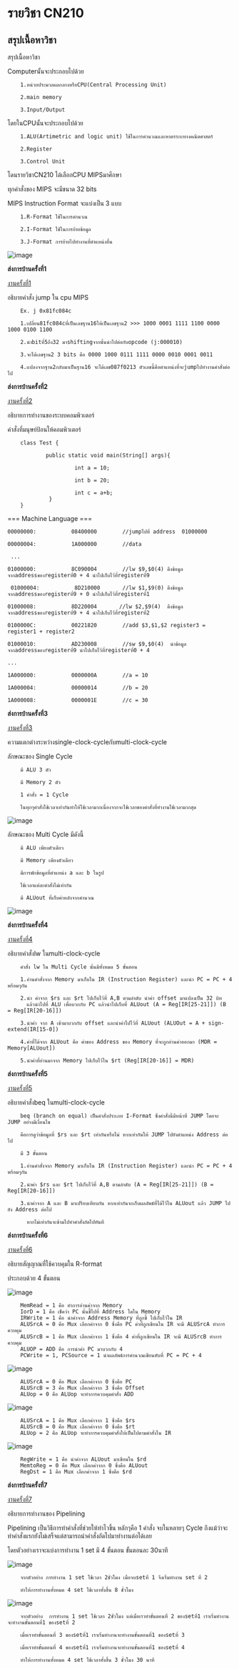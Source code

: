 # รายวิชา CN210

## สรุปเนื้อหาวิชา

สรุปเนื้อหาวิชา

Computerนั้นจะประกอบไปด้วย

        1.หน่วยประมวลผลกลางหรือCPU(Central Processing Unit)

        2.main memory

        3.Input/Output

โดยในCPUนั้นจะประกอบไปด้วย

        1.ALU(Artimetric and logic unit) ใช้ในการคำนวณและหาตรรกะทางคณิตศาสตร์

        2.Register

        3.Control Unit

โดนรายวิชาCN210 ได้เลือกCPU MIPSมาศีกษา

ทุกคำสั่งของ MIPS จะมีขนาด 32 bits

MIPS Instruction Format จะแบ่งเป็น 3 แบบ

        1.R-Format ใช้ในการคำนวณ

        2.I-Format ใช้ในการย้ายข้อมูล

        3.J-Format การย้ายไปทำงานที่ตำแหน่งอื่น

![image](https://www.researchgate.net/profile/Flavio_Padua/publication/269463299/figure/fig1/AS:392119614230533@1470500009360/The-MIPS-instruction-format.png)



**ส่งการบ้านครั้งที่1**

[งานครั้งที่1](https://www.youtube.com/watch?v=wY9R6XCizwM&t=1s)

อธิบายคำสั่ง jump ใน cpu MIPS

        Ex. j 0x81fc084c

        1.เปลี่ยน81fc084cที่เป็นเลขฐาน16ให้เป็นเลขฐาน2 >>> 1000 0001 1111 1100 0000 1000 0100 1100

        2.นำbitที่5ถึง32 มาshiftingจากนั้นนำไปต่อกับopcode (j:000010)
        
        3.จะได้เลขฐาน2 3 bits คือ 0000 1000 0111 1111 0000 0010 0001 0011

        4.เเปลงจากฐาน2กลับมาเป็นฐาน16 จะได้เลข087f0213 ตัวเลขนี้คือตำแหน่งที่จะjumpไปทำงานคำสั่งต่อไป


**ส่งการบ้านครั้งที่2**

[งานครั้งที่2](https://www.youtube.com/watch?v=8CIgbwNDo-g&t=8s)

อธิบายการทำงานของระบบคอมพิวเตอร์

คำสั่งที่มนุษย์ป้อนให้คอมพิวเตอร์

        class Test { 

                public static void main(String[] args){

                         int a = 10;
    
                         int b = 20;
    
                         int c = a+b;
                 }
        }

=== Machine Language ===

    00000000:           08400000        //jumpไปที่ address  01000000 
    
    00000004:           1A000000        //data
    
     ...

    01000000:           8C090004        //lw $9,$0(4) ดึงข้อมูลจากaddressของregisterที่0 + 4 นำไปเก็บไว้ที่registerที่9
    
     01000004:           8D210000       //lw $1,$9(0) ดึงข้อมูลจากaddressของregisterที่9 + 0 นำไปเก็บไว้ที่registerที่1

    01000008:           8D220004       //lw $2,$9(4)  ดึงข้อมูลจากaddressของregisterที่9 + 4 นำไปเก็บไว้ที่registerที่2

    0100000C:           00221820        //add $3,$1,$2 register3 = register1 + register2

    01000010:           AD230008        //sw $9,$0(4)  นำข้อมูลจากaddressของregisterที่9 นำไปเก็บไว้ที่registerที่0 + 4 

    ...

    1A000000:           0000000A        //a = 10

    1A000004:           00000014        //b = 20

    1A000008:           0000001E        //c = 30

**ส่งการบ้านครั้งที่3**

[งานครั้งที่3](https://www.youtube.com/watch?v=0poRS1BtJsE)

ความแตกต่างระหว่างsingle-clock-cycleกับmulti-clock-cycle

ลักษณะของ Single Cycle 
        
        มี ALU 3 ตัว   
        
        มี Memory 2 ตัว 
       
        1 คำสั่ง = 1 Cycle  
        
        ในทุกๆคำสั่งใช้เวลาเท่ากันทำให้ใช้เวลามากเนื่องจากจะใช้เวลาของคำสั่งที่ทำงานใช้เวลามากสุด

![image](https://cseweb.ucsd.edu/~j2lau/cs141/single_cycle_cpu_datapath.png)

ลักษณะของ Multi Cycle มีดังนี้

        มี ALU เพียงตัวเดียว
        
        มี Memory เพียงตัวเดียว
        
        มีการพักข้อมูลที่ตำแหน่ง a และ b ในรูป
        
        ใช้เวลาแต่ละคำสั่งไม่เท่ากัน
        
        มี ALUout ที่เก็บค่าหลังจากคำนวณ

![image](https://cseweb.ucsd.edu/~j2lau/cs141/multi_cycle_cpu_datapath.png)

**ส่งการบ้านครั้งที่4**

[งานครั้งที่4](https://www.youtube.com/watch?v=yYKce5W6ZwY)

อธิบายคำสั่งlw ในmulti-clock-cycle

        คำสั่ง lw ใน Multi Cycle นั้นมีทั้งหมด 5 ขั้นตอน
        
        1.อ่านคำสั่งจาก Memory มาเก็บใน IR (Instruction Register) และนำ PC = PC + 4 พร้อมๆกัน
        
        2.นำ ค่าจาก $rs และ $rt ไปเก็บไว้ที่ A,B ตามลำดับ นำค่า offset มาแปลงเป็น 32 บิท
          แล้วนำไปที่ ALU เพื่อบวกกับ PC แล้วนำไปเก็บที่ ALUout (A = Reg[IR[25-21]]) (B = Reg[IR[20-16]])
       
        3.นำค่า จาก A เข้ามาบวกกับ offset และนำค่าไปไว้ที่ ALUout (ALUOut = A + sign-extend(IR[15-0])
        
        4.ค่าที่ได้จาก ALUout คือ ค่าของ Address ของ Memory ที่จะถูกอ่านค่าออกมา (MDR = Memory[ALUout])
        
        5.นำค่าที่อ่านมาจาก Memory ไปเก็บไว้ใน $rt (Reg[IR[20-16]] = MDR)

**ส่งการบ้านครั้งที่5**

[งานครั้งที่5](https://www.youtube.com/watch?v=s8lwbWAGc94)

อธิบายคำสั่งbeq ในmulti-clock-cycle
        
        beq (branch on equal) เป็นคำสั่งประเภท I-Format ซึ่งคำสั่งนี้มีหน้าที่ JUMP โดยจะ JUMP อย่างมีเงื่อนไข 
        
        คือการดูว่าข้อมูลที่ $rs และ $rt เท่ากันหรือไม่ หากเท่ากันให้ JUMP ไปยังตำแหน่ง Address ต่อไป 
        
        มี 3 ขั้นตอน
        
        1.อ่านคำสั่งจาก Memory มาเก็บใน IR (Instruction Register) และนำ PC = PC + 4 พร้อมๆกัน
        
        2.นำค่า $rs และ $rt ไปเก็บไว้ที่ A,B ตามลำดับ (A = Reg[IR[25-21]]) (B = Reg[IR[20-16]])
       
        3.นำค่าจาก A และ B มาเปรียบเทียบกัน หากเท่ากันจะเก็บผลลัพธ์ที่ได้ไว้ใน ALUout แล้ว JUMP ไปยัง Address ต่อไป 
        
          หากไม่เท่ากันจะข้ามไปทำคำสั่งถัดไปทันที

**ส่งการบ้านครั้งที่6**

[งานครั้งที่6](https://www.youtube.com/watch?v=rXHOVZxnRus&t=13s)

อธิบายสัญญาณที่ใช้ควบคุมใน R-format

ประกอบด้วย 4 ขั้นตอน

![image](https://image1.slideserve.com/3211244/slide21-n.jpg)

        MemRead = 1 คือ ทำการอ่านค่าจาก Memory
        IorD = 1 คือ เช็คว่า PC นั้นชี้ไปที่ Address ใดใน Memory
        IRWrite = 1 คือ นำค่าจาก Address Memory ที่ถูกชี้ ไปเก็บไว้ใน IR
        ALUSrcA = 0 คือ Mux เลือกค่าจาก 0 ซึ่งคือ PC ค่าที่ถูกเขียนใน IR จะมี ALUSrcA ทำการควบคุม
        ALUSrcB = 1 คือ Mux เลือกค่าจาก 1 ซึ่งคือ 4 ค่าที่ถูกเขียนใน IR จะมี ALUSrcB ทำการควบคุม
        ALUOP = ADD คือ การนำค่า PC มาบวกกับ 4
        PCWrite = 1, PCSource = 1 นำผลลัพธ์การคำนวณเขียนทับที่ PC = PC + 4
        
![image](https://image1.slideserve.com/3211244/slide23-n.jpg)
       
        ALUSrcA = 0 คือ Mux เลือกค่าจาก 0 ซึ่งคือ PC
        ALUSrcB = 3 คือ Mux เลือกค่าจาก 3 ซึ่งคือ Offset
        ALUop = 0 คือ ALUop จะทำการควบคุมคำสั่ง ADD
        
![image](https://image1.slideserve.com/3211244/slide25-n.jpg)

        ALUSrcA = 1 คือ Mux เลือกค่าจาก 1 ซึ่งคือ $rs
        ALUSrcB = 0 คือ Mux เลือกค่าจาก 0 ซึ่งคือ $rt
        ALUop = 2 คือ ALUop จะทำการควบคุมคำสั่งให้เป็นไปตามคำสั่งใน IR
 
![image](https://image1.slideserve.com/3211244/slide27-n.jpg)

        RegWrite = 1 คือ นำค่าจาก ALUout มาเขียนใน $rd
        MemtoReg = 0 คือ Mux เลือกค่าจาก 0 ซึ่งคือ ALUout
        RegDst = 1 คือ Mux เลือกค่าจาก 1 ซึ่งคือ $rd
        
**ส่งการบ้านครั้งที่7**

[งานครั้งที่7](https://www.youtube.com/watch?v=9rQ11iQQkxk)

อธิบายการทำงานของ Pipelining 

Pipelining เป็นวิธีการทำคำสั่งที่ช่วยให้ทำไวขึ้น หลักๆคือ 1 คำสั่ง จบในหลายๆ Cycle ถึงแม้ว่าจะทำคำสั่งแรกยังไม่เสร็จแต่สามารถนำคำสั่งถัดไปมาทำงานต่อได้เลย

โดยตัวอย่างเราจะแบ่งการทำงาน 1 set มี 4 ขั้นตอน ขั้นตอนละ 30นาที

![image](https://cs.stanford.edu/people/eroberts/courses/soco/projects/risc/pipelining/laundry1.gif)

        จากตัวอย่าง การทำงาน 1 set ใช้เวลา 2ชั่วโมง เมื่อจบsetที่ 1 จึงเริ่มทำงาน set ที่ 2 
        
        ทำให้การทำงานทั้งหมด 4 set ใช้เวลาทั้งสิ้น 8 ชั่วโมง

![image](https://cs.stanford.edu/people/eroberts/courses/soco/projects/risc/pipelining/laundry2.gif)

        จากตัวอย่าง  การทำงาน 1 set ใช้เวลา 2ชั่วโมง แต่เมื่อเราทำขั้นตอนที่ 2 ของsetที่1 เราเริ่มทำงานจะทำงานขั้นตอนที่1 ของsetที่ 2

        เมื่อเราทำขั้นตอนที่ 3 ของsetที่1 เราเริ่มทำงานจะทำงานขั้นตอนที่1 ของsetที่ 3

        เมื่อเราทำขั้นตอนที่ 4 ของsetที่1 เราเริ่มทำงานจะทำงานขั้นตอนที่1 ของsetที่ 4

        ทำให้การทำงานทั้งหมด 4 set ใช้เวลาทั้งสิ้น 3 ชั่วโมง 30 นาที
